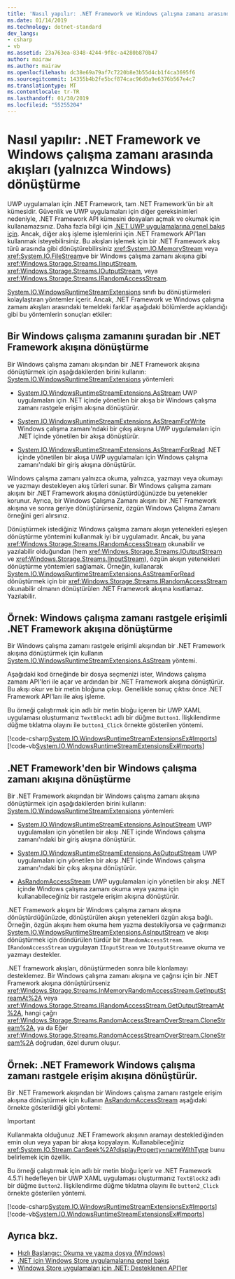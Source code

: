 ```yaml
---
title: 'Nasıl yapılır: .NET Framework ve Windows çalışma zamanı arasında akışları (yalnızca Windows) dönüştürme'
ms.date: 01/14/2019
ms.technology: dotnet-standard
dev_langs:
- csharp
- vb
ms.assetid: 23a763ea-8348-4244-9f8c-a4280b870b47
author: mairaw
ms.author: mairaw
ms.openlocfilehash: dc38e69a79af7c7220b8e3b55d4cb1f4ca3695f6
ms.sourcegitcommit: 14355b4b2fe5bcf874cac96d0a9e6376b567e4c7
ms.translationtype: MT
ms.contentlocale: tr-TR
ms.lasthandoff: 01/30/2019
ms.locfileid: "55255204"
---
```

# <a name="how-to-convert-between-net-framework-and-windows-runtime-streams-windows-only"></a>Nasıl yapılır: .NET Framework ve Windows çalışma zamanı arasında akışları (yalnızca Windows) dönüştürme

UWP uygulamaları için .NET Framework, tam .NET Framework'ün bir alt kümesidir. Güvenlik ve UWP uygulamaları için diğer gereksinimleri nedeniyle, .NET Framework API kümesini dosyaları açmak ve okumak için kullanamazsınız. Daha fazla bilgi için [.NET UWP uygulamalarına genel bakış için](https://docs.microsoft.com/previous-versions/windows/apps/br230302(v=vs.140)). Ancak, diğer akış işleme işlemlerini için .NET Framework API'ları kullanmak isteyebilirsiniz. Bu akışları işlemek için bir .NET Framework akış türü arasında gibi dönüştürebilirsiniz <xref:System.IO.MemoryStream> veya <xref:System.IO.FileStream>ve bir Windows çalışma zamanı akışına gibi <xref:Windows.Storage.Streams.IInputStream>, <xref:Windows.Storage.Streams.IOutputStream>, veya <xref:Windows.Storage.Streams.IRandomAccessStream>.

[System.IO.WindowsRuntimeStreamExtensions](https://msdn.microsoft.com/library/system.io.windowsruntimestreamextensions.aspx) sınıfı bu dönüştürmeleri kolaylaştıran yöntemler içerir. Ancak, .NET Framework ve Windows çalışma zamanı akışları arasındaki temeldeki farklar aşağıdaki bölümlerde açıklandığı gibi bu yöntemlerin sonuçları etkiler:

## <a name="convert-from-a-windows-runtime-to-a-net-framework-stream"></a>Bir Windows çalışma zamanını şuradan bir .NET Framework akışına dönüştürme
Bir Windows çalışma zamanı akışından bir .NET Framework akışına dönüştürmek için aşağıdakilerden birini kullanın: [System.IO.WindowsRuntimeStreamExtensions](https://msdn.microsoft.com/library/system.io.windowsruntimestreamextensions.aspx) yöntemleri:

- [System.IO.WindowsRuntimeStreamExtensions.AsStream](https://msdn.microsoft.com/library/system.io.windowsruntimestreamextensions.asstream.aspx) UWP uygulamaları için .NET içinde yönetilen bir akışa bir Windows çalışma zamanı rastgele erişim akışına dönüştürür.
  
- [System.IO.WindowsRuntimeStreamExtensions.AsStreamForWrite](https://msdn.microsoft.com/library/system.io.windowsruntimestreamextensions.asstreamforwrite.aspx) Windows çalışma zamanı'ndaki bir çıkış akışına UWP uygulamaları için .NET içinde yönetilen bir akışa dönüştürür.
  
- [System.IO.WindowsRuntimeStreamExtensions.AsStreamForRead](https://msdn.microsoft.com/library/system.io.windowsruntimestreamextensions.asstreamforread.aspx) .NET içinde yönetilen bir akışa UWP uygulamaları için Windows çalışma zamanı'ndaki bir giriş akışına dönüştürür.

Windows çalışma zamanı yalnızca okuma, yalnızca, yazmayı veya okumayı ve yazmayı destekleyen akış türleri sunar. Bir Windows çalışma zamanı akışını bir .NET Framework akışına dönüştürdüğünüzde bu yetenekler korunur. Ayrıca, bir Windows Çalışma Zamanı akışını bir .NET Framework akışına ve sonra geriye dönüştürürseniz, özgün Windows Çalışma Zamanı örneğini geri alırsınız. 

Dönüştürmek istediğiniz Windows çalışma zamanı akışın yetenekleri eşleşen dönüştürme yöntemini kullanmak iyi bir uygulamadır. Ancak, bu yana <xref:Windows.Storage.Streams.IRandomAccessStream> okunabilir ve yazılabilir olduğundan (hem <xref:Windows.Storage.Streams.IOutputStream> ve <xref:Windows.Storage.Streams.IInputStream>), özgün akışın yetenekleri dönüştürme yöntemleri sağlamak. Örneğin, kullanarak [System.IO.WindowsRuntimeStreamExtensions.AsStreamForRead](https://msdn.microsoft.com/library/system.io.windowsruntimestreamextensions.asstreamforread.aspx) dönüştürmek için bir <xref:Windows.Storage.Streams.IRandomAccessStream> okunabilir olmanın dönüştürülen .NET Framework akışına kısıtlamaz. Yazılabilir.

## <a name="example-convert-windows-runtime-random-access-to-net-framework-stream"></a>Örnek: Windows çalışma zamanı rastgele erişimli .NET Framework akışına dönüştürme
Bir Windows çalışma zamanı rastgele erişimli akışından bir .NET Framework akışına dönüştürmek için kullanın [System.IO.WindowsRuntimeStreamExtensions.AsStream](https://msdn.microsoft.com/library/system.io.windowsruntimestreamextensions.asstream.aspx) yöntemi.

Aşağıdaki kod örneğinde bir dosya seçmenizi ister, Windows çalışma zamanı API'leri ile açar ve ardından bir .NET Framework akışına dönüştürür. Bu akışı okur ve bir metin bloğuna çıkışı. Genellikle sonuç çıktısı önce .NET Framework API'ları ile akış işleme.

Bu örneği çalıştırmak için adlı bir metin bloğu içeren bir UWP XAML uygulaması oluşturmanız `TextBlock1` adlı bir düğme `Button1`. İlişkilendirme düğme tıklatma olayını ile `button1_Click` örnekte gösterilen yöntemi.

  [!code-csharp[System.IO.WindowsRuntimeStreamExtensionsEx#Imports](~/samples/snippets/csharp/VS_Snippets_CLR_System/system.io.windowsruntimestreamextensionsex/cs/mainpage1.xaml.cs)]
  [!code-vb[System.IO.WindowsRuntimeStreamExtensionsEx#Imports](~/samples/snippets/visualbasic/VS_Snippets_CLR_System/system.io.windowsruntimestreamextensionsex/vb/mainpage1.xaml.vb)]

## <a name="convert-from-a-net-framework-to-a-windows-runtime-stream"></a>.NET Framework'den bir Windows çalışma zamanı akışına dönüştürme
Bir .NET Framework akışından bir Windows çalışma zamanı akışına dönüştürmek için aşağıdakilerden birini kullanın: [System.IO.WindowsRuntimeStreamExtensions](https://msdn.microsoft.com/library/system.io.windowsruntimestreamextensions.aspx) yöntemleri:

- [System.IO.WindowsRuntimeStreamExtensions.AsInputStream](https://msdn.microsoft.com/library/system.io.windowsruntimestreamextensions.asinputstream.aspx) UWP uygulamaları için yönetilen bir akışı .NET içinde Windows çalışma zamanı'ndaki bir giriş akışına dönüştürür.
  
- [System.IO.WindowsRuntimeStreamExtensions.AsOutputStream](https://msdn.microsoft.com/library/system.io.windowsruntimestreamextensions.asoutputstream.aspx) UWP uygulamaları için yönetilen bir akışı .NET içinde Windows çalışma zamanı'ndaki bir çıkış akışına dönüştürür.
  
- [AsRandomAccessStream](../../../docs/standard/cross-platform/windowsruntimestreamextensions-asrandomaccessstream-method.md) UWP uygulamaları için yönetilen bir akışı .NET içinde Windows çalışma zamanı okuma veya yazma için kullanabileceğiniz bir rastgele erişim akışına dönüştürür.

.NET Framework akışını bir Windows çalışma zamanı akışına dönüştürdüğünüzde, dönüştürülen akışın yetenekleri özgün akışa bağlı. Örneğin, özgün akışını hem okuma hem yazma destekliyorsa ve çağırmanızı [System.IO.WindowsRuntimeStreamExtensions.AsInputStream](https://msdn.microsoft.com/library/system.io.windowsruntimestreamextensions.asinputstream.aspx) ve akışı dönüştürmek için döndürülen türdür bir `IRandomAccessStream`. `IRandomAccessStream` uygulayan `IInputStream` ve `IOutputStream`ve okuma ve yazmayı destekler.

.NET framework akışları, dönüştürmeden sonra bile klonlamayı desteklemez. Bir Windows çalışma zamanı akışına ve çağrısı için bir .NET Framework akışına dönüştürürseniz <xref:Windows.Storage.Streams.InMemoryRandomAccessStream.GetInputStreamAt%2A> veya <xref:Windows.Storage.Streams.IRandomAccessStream.GetOutputStreamAt%2A>, hangi çağrı <xref:Windows.Storage.Streams.RandomAccessStreamOverStream.CloneStream%2A>, ya da Eğer <xref:Windows.Storage.Streams.RandomAccessStreamOverStream.CloneStream%2A> doğrudan, özel durum oluşur.

## <a name="example-convert-net-framework-to-windows-runtime-random-access-stream"></a>Örnek: .NET Framework Windows çalışma zamanı rastgele erişim akışına dönüştürür.

Bir .NET Framework akışından bir Windows çalışma zamanı rastgele erişim akışına dönüştürmek için kullanın [AsRandomAccessStream](../../../docs/standard/cross-platform/windowsruntimestreamextensions-asrandomaccessstream-method.md) aşağıdaki örnekte gösterildiği gibi yöntemi:

> [!IMPORTANT]
> Kullanmakta olduğunuz .NET Framework akışının aramayı desteklediğinden emin olun veya yapan bir akışa kopyalayın. Kullanabileceğiniz <xref:System.IO.Stream.CanSeek%2A?displayProperty=nameWithType> bunu belirlemek için özellik.

Bu örneği çalıştırmak için adlı bir metin bloğu içerir ve .NET Framework 4.5.1'i hedefleyen bir UWP XAML uygulaması oluşturmanız `TextBlock2` adlı bir düğme `Button2`. İlişkilendirme düğme tıklatma olayını ile `button2_Click` örnekte gösterilen yöntemi.

  [!code-csharp[System.IO.WindowsRuntimeStreamExtensionsEx#Imports](~/samples/snippets/csharp/VS_Snippets_CLR_System/system.io.windowsruntimestreamextensionsex/cs/mainpage2.xaml.cs)]
  [!code-vb[System.IO.WindowsRuntimeStreamExtensionsEx#Imports](~/samples/snippets/visualbasic/VS_Snippets_CLR_System/system.io.windowsruntimestreamextensionsex/vb/mainpage2.xaml.vb)]

## <a name="see-also"></a>Ayrıca bkz.

- [Hızlı Başlangıç: Okuma ve yazma dosya (Windows)](https://msdn.microsoft.com/library/windows/apps/hh464978.aspx)  
- [.NET için Windows Store uygulamalarına genel bakış](https://msdn.microsoft.com/library/windows/apps/br230302.aspx)  
- [Windows Store uygulamaları için .NET: Desteklenen API'ler](https://msdn.microsoft.com/library/windows/apps/br230232.aspx)  

